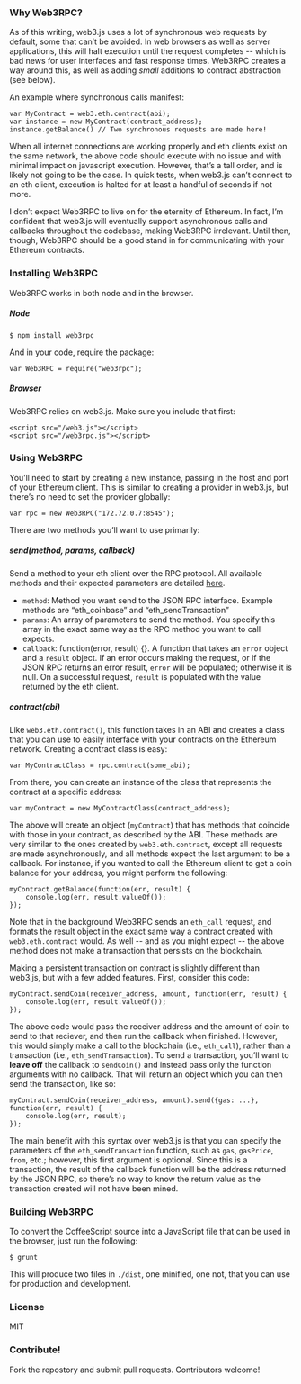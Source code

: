 ### Why Web3RPC? 

As of this writing, web3.js uses a lot of synchronous web requests by default, some that can’t be avoided. In web browsers as well as server applications, this will halt execution until the request completes -- which is bad news for user interfaces and fast response times. Web3RPC creates a way around this, as well as adding *small* additions to contract abstraction (see below).

An example where synchronous calls manifest:

```
var MyContract = web3.eth.contract(abi);
var instance = new MyContract(contract_address);
instance.getBalance() // Two synchronous requests are made here!
```

When all internet connections are working properly and eth clients exist on the same network, the above code should execute with no issue and with minimal impact on javascript execution. However, that’s a tall order, and is likely not going to be the case. In quick tests, when web3.js can’t connect to an eth client, execution is halted for at least a handful of seconds if not more.

I don’t expect Web3RPC to live on for the eternity of Ethereum. In fact, I’m confident that web3.js will eventually support asynchronous calls and callbacks throughout the codebase, making Web3RPC irrelevant. Until then, though, Web3RPC should be a good stand in for communicating with your Ethereum contracts.

### Installing Web3RPC

Web3RPC works in both node and in the browser.

##### Node

```
$ npm install web3rpc
```

And in your code, require the package:

```
var Web3RPC = require("web3rpc");
```

##### Browser

Web3RPC relies on web3.js. Make sure you include that first:

```
<script src="/web3.js"></script>
<script src="/web3rpc.js"></script>
```
### Using Web3RPC

You’ll need to start by creating a new instance, passing in the host and port of your Ethereum client. This is similar to creating a provider in web3.js, but there’s no need to set the provider globally:

```
var rpc = new Web3RPC("172.72.0.7:8545");
```

There are two methods you’ll want to use primarily:

##### send(method, params, callback)

Send a method to your eth client over the RPC protocol. All available methods and their expected parameters are detailed [here](https://github.com/ethereum/wiki/wiki/JSON-RPC).

* `method`: Method you want send to the JSON RPC interface. Example methods are “eth_coinbase” and “eth_sendTransaction”
* `params`: An array of parameters to send the method. You specify this array in the exact same way as the RPC method you want to call expects.
* `callback`: function(error, result) {}. A function that takes an `error` object and a `result` object. If an error occurs making the request, or if the JSON RPC returns an error result, `error` will be populated; otherwise it is null. On a successful request, `result` is populated with the value returned by the eth client.

##### contract(abi)

Like `web3.eth.contract()`, this function takes in an ABI and creates a class that you can use to easily interface with your contracts on the Ethereum network. Creating a contract class is easy:

```
var MyContractClass = rpc.contract(some_abi);
```

From there, you can create an instance of the class that represents the contract at a specific address:

```
var myContract = new MyContractClass(contract_address);
```

The above will create an object (`myContract`) that has methods that coincide with those in your contract, as described by the ABI. These methods are very similar to the ones created by `web3.eth.contract`, except all requests are made asynchronously, and all methods expect the last argument to be a callback. For instance, if you wanted to call the Ethereum client to get a coin balance for your address, you might perform the following:

```
myContract.getBalance(function(err, result) {
    console.log(err, result.valueOf());
});
```

Note that in the background Web3RPC sends an `eth_call` request, and formats the result object in the exact same way a contract created with `web3.eth.contract` would. As well -- and as you might expect -- the above method does not make a transaction that persists on the blockchain. 

Making a persistent transaction on contract is slightly different than web3.js, but with a few added features. First, consider this code:

```
myContract.sendCoin(receiver_address, amount, function(err, result) {
    console.log(err, result.valueOf());
});
```

The above code would pass the receiver address and the amount of coin to send to that reciever, and then run the callback when finished. However, this would simply make a call to the blockchain (i.e., `eth_call`), rather than a transaction (i.e., `eth_sendTransaction`). To send a transaction, you’ll want to **leave off** the callback to `sendCoin()` and instead pass only the function arguments with no callback. That will return an object which you can then send the transaction, like so:

```
myContract.sendCoin(receiver_address, amount).send({gas: ...}, function(err, result) {
    console.log(err, result);
});
```

The main benefit with this syntax over web3.js is that you can specify the parameters of the `eth_sendTransaction` function, such as `gas`, `gasPrice`, `from`, etc.; however, this first argument is optional. Since this is a transaction, the result of the callback function will be the address returned by the JSON RPC, so there’s no way to know the return value as the transaction created will not have been mined.

### Building Web3RPC

To convert the CoffeeScript source into a JavaScript file that can be used in the browser, just run the following: 

```
$ grunt
```

This will produce two files in `./dist`, one minified, one not, that you can use for production and development.


### License

MIT

### Contribute!

Fork the repostory and submit pull requests. Contributors welcome!